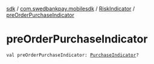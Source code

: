 [sdk](../../index.md) / [com.swedbankpay.mobilesdk](../index.md) / [RiskIndicator](index.md) / [preOrderPurchaseIndicator](./pre-order-purchase-indicator.md)

# preOrderPurchaseIndicator

`val preOrderPurchaseIndicator: `[`PurchaseIndicator`](../-purchase-indicator/index.md)`?`